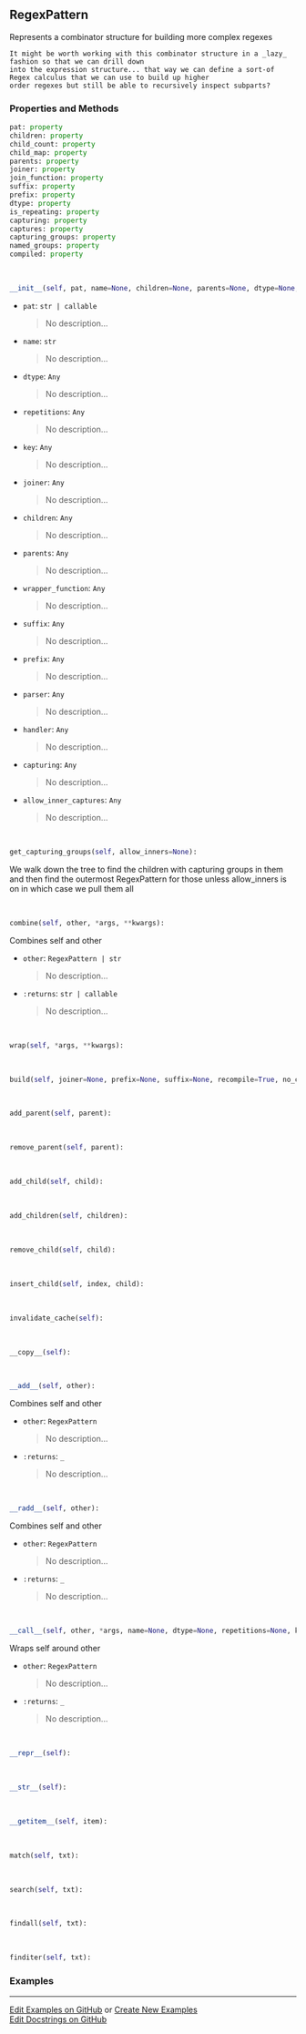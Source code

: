 ## <a id="McUtils.Parsers.RegexPatterns.RegexPattern">RegexPattern</a>
Represents a combinator structure for building more complex regexes

    It might be worth working with this combinator structure in a _lazy_ fashion so that we can drill down
    into the expression structure... that way we can define a sort-of Regex calculus that we can use to build up higher
    order regexes but still be able to recursively inspect subparts?

### Properties and Methods
```python
pat: property
children: property
child_count: property
child_map: property
parents: property
joiner: property
join_function: property
suffix: property
prefix: property
dtype: property
is_repeating: property
capturing: property
captures: property
capturing_groups: property
named_groups: property
compiled: property
```
<a id="McUtils.Parsers.RegexPatterns.RegexPattern.__init__">&nbsp;</a>
```python
__init__(self, pat, name=None, children=None, parents=None, dtype=None, repetitions=None, key=None, joiner='', join_function=None, wrapper_function=None, suffix=None, prefix=None, parser=None, handler=None, default_value=None, capturing=None, allow_inner_captures=False): 
```

- `pat`: `str | callable`
    >No description...
- `name`: `str`
    >No description...
- `dtype`: `Any`
    >No description...
- `repetitions`: `Any`
    >No description...
- `key`: `Any`
    >No description...
- `joiner`: `Any`
    >No description...
- `children`: `Any`
    >No description...
- `parents`: `Any`
    >No description...
- `wrapper_function`: `Any`
    >No description...
- `suffix`: `Any`
    >No description...
- `prefix`: `Any`
    >No description...
- `parser`: `Any`
    >No description...
- `handler`: `Any`
    >No description...
- `capturing`: `Any`
    >No description...
- `allow_inner_captures`: `Any`
    >No description...

<a id="McUtils.Parsers.RegexPatterns.RegexPattern.get_capturing_groups">&nbsp;</a>
```python
get_capturing_groups(self, allow_inners=None): 
```
We walk down the tree to find the children with capturing groups in them and
        then find the outermost RegexPattern for those unless allow_inners is on in which case we pull them all

<a id="McUtils.Parsers.RegexPatterns.RegexPattern.combine">&nbsp;</a>
```python
combine(self, other, *args, **kwargs): 
```
Combines self and other
- `other`: `RegexPattern | str`
    >No description...
- `:returns`: `str | callable`
    >No description...

<a id="McUtils.Parsers.RegexPatterns.RegexPattern.wrap">&nbsp;</a>
```python
wrap(self, *args, **kwargs): 
```

<a id="McUtils.Parsers.RegexPatterns.RegexPattern.build">&nbsp;</a>
```python
build(self, joiner=None, prefix=None, suffix=None, recompile=True, no_captures=False, verbose=False): 
```

<a id="McUtils.Parsers.RegexPatterns.RegexPattern.add_parent">&nbsp;</a>
```python
add_parent(self, parent): 
```

<a id="McUtils.Parsers.RegexPatterns.RegexPattern.remove_parent">&nbsp;</a>
```python
remove_parent(self, parent): 
```

<a id="McUtils.Parsers.RegexPatterns.RegexPattern.add_child">&nbsp;</a>
```python
add_child(self, child): 
```

<a id="McUtils.Parsers.RegexPatterns.RegexPattern.add_children">&nbsp;</a>
```python
add_children(self, children): 
```

<a id="McUtils.Parsers.RegexPatterns.RegexPattern.remove_child">&nbsp;</a>
```python
remove_child(self, child): 
```

<a id="McUtils.Parsers.RegexPatterns.RegexPattern.insert_child">&nbsp;</a>
```python
insert_child(self, index, child): 
```

<a id="McUtils.Parsers.RegexPatterns.RegexPattern.invalidate_cache">&nbsp;</a>
```python
invalidate_cache(self): 
```

<a id="McUtils.Parsers.RegexPatterns.RegexPattern.__copy__">&nbsp;</a>
```python
__copy__(self): 
```

<a id="McUtils.Parsers.RegexPatterns.RegexPattern.__add__">&nbsp;</a>
```python
__add__(self, other): 
```
Combines self and other
- `other`: `RegexPattern`
    >No description...
- `:returns`: `_`
    >No description...

<a id="McUtils.Parsers.RegexPatterns.RegexPattern.__radd__">&nbsp;</a>
```python
__radd__(self, other): 
```
Combines self and other
- `other`: `RegexPattern`
    >No description...
- `:returns`: `_`
    >No description...

<a id="McUtils.Parsers.RegexPatterns.RegexPattern.__call__">&nbsp;</a>
```python
__call__(self, other, *args, name=None, dtype=None, repetitions=None, key=None, joiner=None, join_function=None, wrap_function=None, suffix=None, prefix=None, multiline=None, parser=None, handler=None, capturing=None, default=None, allow_inner_captures=None, **kwargs): 
```
Wraps self around other
- `other`: `RegexPattern`
    >No description...
- `:returns`: `_`
    >No description...

<a id="McUtils.Parsers.RegexPatterns.RegexPattern.__repr__">&nbsp;</a>
```python
__repr__(self): 
```

<a id="McUtils.Parsers.RegexPatterns.RegexPattern.__str__">&nbsp;</a>
```python
__str__(self): 
```

<a id="McUtils.Parsers.RegexPatterns.RegexPattern.__getitem__">&nbsp;</a>
```python
__getitem__(self, item): 
```

<a id="McUtils.Parsers.RegexPatterns.RegexPattern.match">&nbsp;</a>
```python
match(self, txt): 
```

<a id="McUtils.Parsers.RegexPatterns.RegexPattern.search">&nbsp;</a>
```python
search(self, txt): 
```

<a id="McUtils.Parsers.RegexPatterns.RegexPattern.findall">&nbsp;</a>
```python
findall(self, txt): 
```

<a id="McUtils.Parsers.RegexPatterns.RegexPattern.finditer">&nbsp;</a>
```python
finditer(self, txt): 
```

### Examples


___

[Edit Examples on GitHub](https://github.com/McCoyGroup/References/edit/gh-pages/Documentation/examples/McUtils/Parsers/RegexPatterns/RegexPattern.md) or 
[Create New Examples](https://github.com/McCoyGroup/References/new/gh-pages/?filename=Documentation/examples/McUtils/Parsers/RegexPatterns/RegexPattern.md) <br/>
[Edit Docstrings on GitHub](https://github.com/McCoyGroup/McUtils/edit/master/Parsers/RegexPatterns.py?message=Update%20Docs)